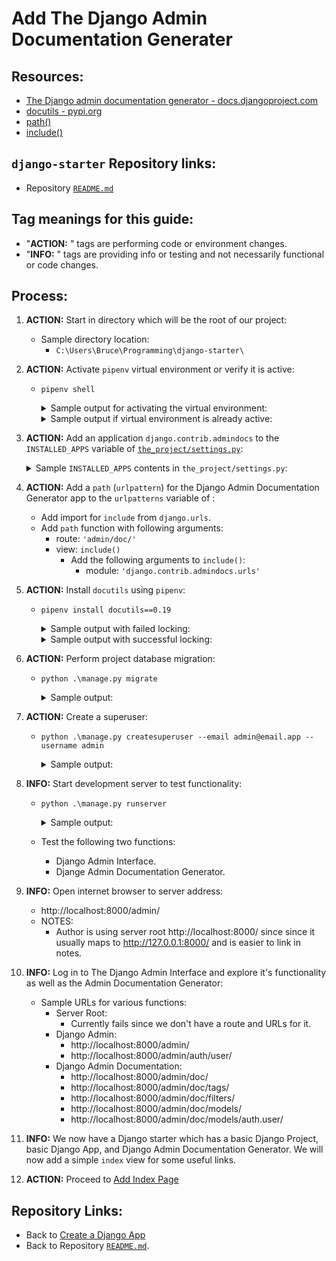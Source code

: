 # Add The Django Admin Documentation Generater

## Resources:
* [The Django admin documentation generator - docs.djangoproject.com](https://docs.djangoproject.com/en/4.1/ref/contrib/admin/admindocs/)
* [docutils - pypi.org](https://pypi.org/project/docutils/)
* [path()](https://docs.djangoproject.com/en/4.1/ref/urls/#path)
* [include()](https://docs.djangoproject.com/en/4.1/ref/urls/#include)

## `django-starter` Repository links:
* Repository [`README.md`](../README.md)

## Tag meanings for this guide:
* "**ACTION:** " tags are performing code or environment changes.
* "**INFO:** " tags are providing info or testing and not necessarily functional or code changes.


## Process:

1. **ACTION:** Start in directory which will be the root of our project:
    * Sample directory location:
        * `C:\Users\Bruce\Programming\django-starter\`

1. **ACTION:** Activate `pipenv` virtual environment or verify it is active:
    * `pipenv shell`
        <details>
        <summary>Sample output for activating the virtual environment:</summary>

            PS C:\Users\Bruce\Programming\django-starter> pipenv shell
            Launching subshell in virtual environment...
            PowerShell 7.2.6
            Copyright (c) Microsoft Corporation.

            https://aka.ms/powershell
            Type 'help' to get help.

            PS C:\Users\Bruce\Programming\django-starter>
        </details>

        <details>
        <summary>Sample output if virtual environment is already active:</summary>

            PS C:\Users\Bruce\Programming\django-starter> pipenv shell
            Shell for C:\Users\Bruce\.virtualenvs\django-starter-sM6xjp8- already activated.
            No action taken to avoid nested environments.
            PS C:\Users\Bruce\Programming\django-starter>
        </details>

1. **ACTION:** Add an application `django.contrib.admindocs` to the `INSTALLED_APPS` variable of [`the_project/settings.py`](../the_project/settings.py):
    <details>
    <summary>Sample <code>INSTALLED_APPS</code> contents in <code>the_project/settings.py</code>:</summary>

        INSTALLED_APPS = [
            #...
            'django.contrib.admindocs',
            #...
        ]
    </details>

1. **ACTION:** Add a `path` (`urlpattern`) for the Django Admin Documentation Generator app to the `urlpatterns` variable of [](../the_project/urls.py):
    * Add import for `include` from `django.urls`.
    * Add `path` function with following arguments:
        * route: `'admin/doc/'`
        * view: `include()`
            * Add the following arguments to `include()`:
                * module: `'django.contrib.admindocs.urls'`

1. **ACTION:** Install `docutils` using `pipenv`:
    * `pipenv install docutils==0.19`
        <details>
        <summary>Sample output with failed locking:</summary>

            PS C:\Users\Bruce\Programming\django-starter> pipenv install docutils==0.19
            Installing docutils==0.19...
            Adding docutils to Pipfile's [packages]...
            Installation Succeeded
            Pipfile.lock (036cf0) out of date, updating to (2d0928)...
            Locking [dev-packages] dependencies...
            Locking [packages] dependencies...
             Locking...Building requirements...
            Resolving dependencies...
            Locking Failed!

            Traceback (most recent call last):
              File "c:\users\bruce\.local\pipx\venvs\pipenv\lib\site-packages\pipenv\vendor\urllib3\connectionpool.py", line 699, in urlopen
                httplib_response = self._make_request(
              File "c:\users\bruce\.local\pipx\venvs\pipenv\lib\site-packages\pipenv\vendor\urllib3\connectionpool.py", line 382, in _make_request
                self._validate_conn(conn)
              File "c:\users\bruce\.local\pipx\venvs\pipenv\lib\site-packages\pipenv\vendor\urllib3\connectionpool.py", line 1010, in _validate_conn
                conn.connect()
              File "c:\users\bruce\.local\pipx\venvs\pipenv\lib\site-packages\pipenv\vendor\urllib3\connection.py", line 411, in connect
                self.sock = ssl_wrap_socket(
              File "c:\users\bruce\.local\pipx\venvs\pipenv\lib\site-packages\pipenv\vendor\urllib3\util\ssl_.py", line 449, in ssl_wrap_socket
                ssl_sock = _ssl_wrap_socket_impl(
              File "c:\users\bruce\.local\pipx\venvs\pipenv\lib\site-packages\pipenv\vendor\urllib3\util\ssl_.py", line 493, in _ssl_wrap_socket_impl
                return ssl_context.wrap_socket(sock, server_hostname=server_hostname)
              File "C:\Users\Bruce\AppData\Local\Programs\Python\Python310\lib\ssl.py", line 513, in wrap_socket
                return self.sslsocket_class._create(
              File "C:\Users\Bruce\AppData\Local\Programs\Python\Python310\lib\ssl.py", line 1071, in _create
                self.do_handshake()
              File "C:\Users\Bruce\AppData\Local\Programs\Python\Python310\lib\ssl.py", line 1342, in do_handshake
                self._sslobj.do_handshake()
            ConnectionResetError: [WinError 10054] An existing connection was forcibly closed by the remote host
            During handling of the above exception, another exception occurred:
            Traceback (most recent call last):
              File "C:\Users\Bruce\.local\pipx\venvs\pipenv\Lib\site-packages\pipenv\vendor\requests\adapters.py", line 439, in send
                resp = conn.urlopen(
              File "c:\users\bruce\.local\pipx\venvs\pipenv\lib\site-packages\pipenv\vendor\urllib3\connectionpool.py", line 755, in urlopen
                retries = retries.increment(
              File "c:\users\bruce\.local\pipx\venvs\pipenv\lib\site-packages\pipenv\vendor\urllib3\util\retry.py", line 532, in increment
                raise six.reraise(type(error), error, _stacktrace)
              File "c:\users\bruce\.local\pipx\venvs\pipenv\lib\site-packages\pipenv\vendor\urllib3\packages\six.py", line 769, in reraise
                raise value.with_traceback(tb)
              File "c:\users\bruce\.local\pipx\venvs\pipenv\lib\site-packages\pipenv\vendor\urllib3\connectionpool.py", line 699, in urlopen
                httplib_response = self._make_request(
              File "c:\users\bruce\.local\pipx\venvs\pipenv\lib\site-packages\pipenv\vendor\urllib3\connectionpool.py", line 382, in _make_request
                self._validate_conn(conn)
              File "c:\users\bruce\.local\pipx\venvs\pipenv\lib\site-packages\pipenv\vendor\urllib3\connectionpool.py", line 1010, in _validate_conn
                conn.connect()
              File "c:\users\bruce\.local\pipx\venvs\pipenv\lib\site-packages\pipenv\vendor\urllib3\connection.py", line 411, in connect
                self.sock = ssl_wrap_socket(
              File "c:\users\bruce\.local\pipx\venvs\pipenv\lib\site-packages\pipenv\vendor\urllib3\util\ssl_.py", line 449, in ssl_wrap_socket
                ssl_sock = _ssl_wrap_socket_impl(
              File "c:\users\bruce\.local\pipx\venvs\pipenv\lib\site-packages\pipenv\vendor\urllib3\util\ssl_.py", line 493, in _ssl_wrap_socket_impl
                return ssl_context.wrap_socket(sock, server_hostname=server_hostname)
              File "C:\Users\Bruce\AppData\Local\Programs\Python\Python310\lib\ssl.py", line 513, in wrap_socket
                return self.sslsocket_class._create(
              File "C:\Users\Bruce\AppData\Local\Programs\Python\Python310\lib\ssl.py", line 1071, in _create
                self.do_handshake()
              File "C:\Users\Bruce\AppData\Local\Programs\Python\Python310\lib\ssl.py", line 1342, in do_handshake
                self._sslobj.do_handshake()
            pipenv.vendor.urllib3.exceptions.ProtocolError: ('Connection aborted.', ConnectionResetError(10054, 'An existing connection was forcibly closed by the remote host', None, 10054, None))
            During handling of the above exception, another exception occurred:
            Traceback (most recent call last):
              File "C:\Users\Bruce\.local\pipx\venvs\pipenv\lib\site-packages\pipenv\resolver.py", line 766, in <module>
                main()
              File "C:\Users\Bruce\.local\pipx\venvs\pipenv\lib\site-packages\pipenv\resolver.py", line 760, in main
                _main(parsed.pre, parsed.clear, parsed.verbose, parsed.system, parsed.write,
              File "C:\Users\Bruce\.local\pipx\venvs\pipenv\lib\site-packages\pipenv\resolver.py", line 743, in _main
                resolve_packages(pre, clear, verbose, system, write, requirements_dir, packages, dev)
              File "C:\Users\Bruce\.local\pipx\venvs\pipenv\lib\site-packages\pipenv\resolver.py", line 704, in resolve_packages
                results, resolver = resolve(
              File "C:\Users\Bruce\.local\pipx\venvs\pipenv\lib\site-packages\pipenv\resolver.py", line 685, in resolve
                return resolve_deps(
              File "c:\users\bruce\.local\pipx\venvs\pipenv\lib\site-packages\pipenv\utils.py", line 1377, in resolve_deps
                results, hashes, markers_lookup, resolver, skipped = actually_resolve_deps(
              File "c:\users\bruce\.local\pipx\venvs\pipenv\lib\site-packages\pipenv\utils.py", line 1107, in actually_resolve_deps
                hashes = resolver.resolve_hashes()
              File "c:\users\bruce\.local\pipx\venvs\pipenv\lib\site-packages\pipenv\utils.py", line 981, in resolve_hashes
                self.hashes[ireq] = self.collect_hashes(ireq)
              File "c:\users\bruce\.local\pipx\venvs\pipenv\lib\site-packages\pipenv\utils.py", line 966, in collect_hashes
                hashes = self._get_hashes_from_pypi(ireq)
              File "c:\users\bruce\.local\pipx\venvs\pipenv\lib\site-packages\pipenv\utils.py", line 928, in _get_hashes_from_pypi
                r = session.get(pkg_url, timeout=10)
              File "C:\Users\Bruce\.local\pipx\venvs\pipenv\Lib\site-packages\pipenv\vendor\requests\sessions.py", line 555, in get
                return self.request('GET', url, **kwargs)
              File "C:\Users\Bruce\.local\pipx\venvs\pipenv\Lib\site-packages\pipenv\vendor\requests\sessions.py", line 542, in request
                resp = self.send(prep, **send_kwargs)
              File "C:\Users\Bruce\.local\pipx\venvs\pipenv\Lib\site-packages\pipenv\vendor\requests\sessions.py", line 655, in send
                r = adapter.send(request, **kwargs)
              File "C:\Users\Bruce\.local\pipx\venvs\pipenv\Lib\site-packages\pipenv\vendor\requests\adapters.py", line 498, in send
                raise ConnectionError(err, request=request)
            requests.exceptions.ConnectionError: ('Connection aborted.', ConnectionResetError(10054, 'An existing connection was forcibly closed by the remote host', None, 10054, None))

            PS C:\Users\Bruce\Programming\django-starter>
        </details>

        <details>
        <summary>Sample output with successful locking:</summary>

            PS C:\Users\Bruce\Programming\django-starter> pipenv install docutils==0.19
            Installing docutils==0.19...
            Adding docutils to Pipfile's [packages]...
            Installation Succeeded
            Pipfile.lock (036cf0) out of date, updating to (2d0928)...
            Locking [dev-packages] dependencies...
            Locking [packages] dependencies...
             Locking...Building requirements...
            Resolving dependencies...
            Success!
            Updated Pipfile.lock (2d0928)!
            Installing dependencies from Pipfile.lock (2d0928)...
              ================================ 0/0 - 00:00:00
            PS C:\Users\Bruce\Programming\django-starter>
        </details>

1. **ACTION:** Perform project database migration:
    * `python .\manage.py migrate`
        <details>
        <summary>Sample output:</summary>

            PS C:\Users\Bruce\Programming\django-starter> python .\manage.py migrate
            Operations to perform:
              Apply all migrations: admin, auth, contenttypes, sessions
            Running migrations:
              Applying contenttypes.0001_initial... OK
              Applying auth.0001_initial... OK
              Applying admin.0001_initial... OK
              Applying admin.0002_logentry_remove_auto_add... OK
              Applying admin.0003_logentry_add_action_flag_choices... OK
              Applying contenttypes.0002_remove_content_type_name... OK
              Applying auth.0002_alter_permission_name_max_length... OK
              Applying auth.0003_alter_user_email_max_length... OK
              Applying auth.0004_alter_user_username_opts... OK
              Applying auth.0005_alter_user_last_login_null... OK
              Applying auth.0006_require_contenttypes_0002... OK
              Applying auth.0007_alter_validators_add_error_messages... OK
              Applying auth.0008_alter_user_username_max_length... OK
              Applying auth.0009_alter_user_last_name_max_length... OK
              Applying auth.0010_alter_group_name_max_length... OK
              Applying auth.0011_update_proxy_permissions... OK
              Applying auth.0012_alter_user_first_name_max_length... OK
              Applying sessions.0001_initial... OK
            PS C:\Users\Bruce\Programming\django-starter>
        </details>

1. **ACTION:** Create a superuser:
    * `python .\manage.py createsuperuser --email admin@email.app --username admin`
        <details>
        <summary>Sample output:</summary>

            PS C:\Users\Bruce\Programming\django-starter> python .\manage.py createsuperuser --email admin@email.app --username admin
            Password:
            Password (again):
            This password is too common.
            Bypass password validation and create user anyway? [y/N]: y
            Superuser created successfully.
            PS C:\Users\Bruce\Programming\django-starter>
        </details>

1. **INFO:** Start development server to test functionality:
    * `python .\manage.py runserver`
        <details>
        <summary>Sample output:</summary>

            PS C:\Users\Bruce\Programming\django-starter> python .\manage.py runserver
            Watching for file changes with StatReloader
            Performing system checks...

            System check identified no issues (0 silenced).

            You have 18 unapplied migration(s). Your project may not work properly until you apply the migrations for app(s): admin, auth, contenttypes, sessions.
            Run 'python manage.py migrate' to apply them.
            September 17, 2022 - 21:26:21
            Django version 4.0, using settings 'the_project.settings'
            Starting development server at http://127.0.0.1:8000/
            Quit the server with CTRL-BREAK.
        </details>
    * Test the following two functions:
        * Django Admin Interface.
        * Djange Admin Documentation Generator.

1. **INFO:** Open internet browser to server address:
    * http://localhost:8000/admin/
    * NOTES:
        * Author is using server root http://localhost:8000/ since since it usually maps to http://127.0.0.1:8000/ and is easier to link in notes.

1. **INFO:** Log in to The Django Admin Interface and explore it's functionality as well as the Admin Documentation Generator:
    * Sample URLs for various functions:
        * Server Root:
            * Currently fails since we don't have a route and URLs for it.
        * Django Admin:
            * http://localhost:8000/admin/
            * http://localhost:8000/admin/auth/user/
        * Django Admin Documentation:
            * http://localhost:8000/admin/doc/
            * http://localhost:8000/admin/doc/tags/
            * http://localhost:8000/admin/doc/filters/
            * http://localhost:8000/admin/doc/models/
            * http://localhost:8000/admin/doc/models/auth.user/ 

1. **INFO:** We now have a Django starter which has a basic Django Project, basic Django App, and Django Admin Documentation Generator. We will now add a simple `index` view for some useful links.

1. **ACTION:** Proceed to [Add Index Page](./06_add_index_page.md)


## Repository Links:
* Back to [Create a Django App](./04_create_django_app.md)
* Back to Repository [`README.md`](../README.md).
